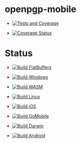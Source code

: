 # openpgp-mobile

- [![Tests and Coverage](https://github.com/jerson/openpgp-mobile/actions/workflows/tests.yml/badge.svg)](https://github.com/jerson/openpgp-mobile/actions/workflows/tests.yml)
  
- [![Coverage Status](https://coveralls.io/repos/github/jerson/openpgp-mobile/badge.svg)](https://coveralls.io/github/jerson/openpgp-mobile)

# Status

- [![Build FlatBuffers](https://github.com/jerson/openpgp-mobile/actions/workflows/flatbuffers.yml/badge.svg)](https://github.com/jerson/openpgp-mobile/actions/workflows/flatbuffers.yml)
  
- [![Build Windows](https://github.com/jerson/openpgp-mobile/actions/workflows/windows.yml/badge.svg)](https://github.com/jerson/openpgp-mobile/actions/workflows/windows.yml)
  
- [![Build WASM](https://github.com/jerson/openpgp-mobile/actions/workflows/wasm.yml/badge.svg)](https://github.com/jerson/openpgp-mobile/actions/workflows/wasm.yml)
  
- [![Build Linux](https://github.com/jerson/openpgp-mobile/actions/workflows/linux.yml/badge.svg)](https://github.com/jerson/openpgp-mobile/actions/workflows/linux.yml)
  
- [![Build iOS](https://github.com/jerson/openpgp-mobile/actions/workflows/ios.yml/badge.svg)](https://github.com/jerson/openpgp-mobile/actions/workflows/ios.yml)
  
- [![Build GoMobile](https://github.com/jerson/openpgp-mobile/actions/workflows/gomobile.yml/badge.svg)](https://github.com/jerson/openpgp-mobile/actions/workflows/gomobile.yml)
  
- [![Build Darwin](https://github.com/jerson/openpgp-mobile/actions/workflows/darwin.yml/badge.svg)](https://github.com/jerson/openpgp-mobile/actions/workflows/darwin.yml)
  
- [![Build Android](https://github.com/jerson/openpgp-mobile/actions/workflows/android.yml/badge.svg)](https://github.com/jerson/openpgp-mobile/actions/workflows/android.yml)